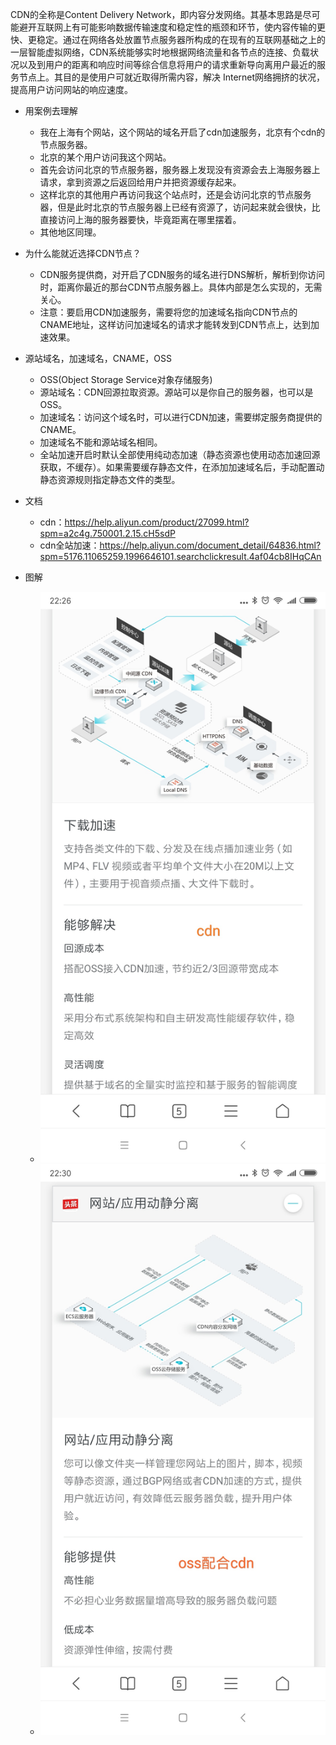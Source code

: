 CDN的全称是Content Delivery Network，即内容分发网络。其基本思路是尽可能避开互联网上有可能影响数据传输速度和稳定性的瓶颈和环节，使内容传输的更快、更稳定。通过在网络各处放置节点服务器所构成的在现有的互联网基础之上的一层智能虚拟网络，CDN系统能够实时地根据网络流量和各节点的连接、负载状况以及到用户的距离和响应时间等综合信息将用户的请求重新导向离用户最近的服务节点上。其目的是使用户可就近取得所需内容，解决 Internet网络拥挤的状况，提高用户访问网站的响应速度。
* 用案例去理解
    - 我在上海有个网站，这个网站的域名开启了cdn加速服务，北京有个cdn的节点服务器。
    - 北京的某个用户访问我这个网站。
    - 首先会访问北京的节点服务器，服务器上发现没有资源会去上海服务器上请求，拿到资源之后返回给用户并把资源缓存起来。
    - 这样北京的其他用户再访问我这个站点时，还是会访问北京的节点服务器，但是此时北京的节点服务器上已经有资源了，访问起来就会很快，比直接访问上海的服务器要快，毕竟距离在哪里摆着。
    - 其他地区同理。

* 为什么能就近选择CDN节点？
    - CDN服务提供商，对开启了CDN服务的域名进行DNS解析，解析到你访问时，距离你最近的那台CDN节点服务器上。具体内部是怎么实现的，无需关心。
    - 注意：要启用CDN加速服务，需要将您的加速域名指向CDN节点的CNAME地址，这样访问加速域名的请求才能转发到CDN节点上，达到加速效果。

* 源站域名，加速域名，CNAME，OSS
    - OSS(Object Storage Service对象存储服务)
    - 源站域名：CDN回源拉取资源。源站可以是你自己的服务器，也可以是OSS。
    - 加速域名：访问这个域名时，可以进行CDN加速，需要绑定服务商提供的CNAME。
    - 加速域名不能和源站域名相同。
    - 全站加速开启时默认全部使用纯动态加速（静态资源也使用动态加速回源获取，不缓存）。如果需要缓存静态文件，在添加加速域名后，手动配置动静态资源规则指定静态文件的类型。

* 文档
    - cdn：https://help.aliyun.com/product/27099.html?spm=a2c4g.750001.2.15.cH5sdP
    - cdn全站加速：https://help.aliyun.com/document_detail/64836.html?spm=5176.11065259.1996646101.searchclickresult.4af04cb8IHqCAn

* 图解
    - ![图片加载中...](./images/1.jpg)
    - ![图片加载中...](./images/2.jpg)
